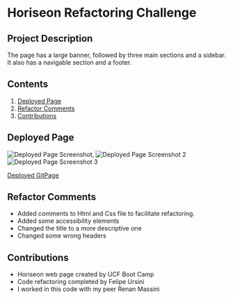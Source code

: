 # Horiseon Refactoring Challenge
## Project Description
The page has a large banner, followed by three main sections and a sidebar. It also has a navigable section and a footer.

## Contents
1. [Deployed Page](#deployed-page)
2. [Refactor Comments](#refactor-comments)
3. [Contributions](#contributions)

## Deployed Page

![Deployed Page Screenshot](.assets/images/first.png), 
![Deployed Page Screenshot 2](.assets/images/second.png)
![Deployed Page Screenshot 3](.assets/images/third.png)

[Deployed GitPage](https://usflfelipe.github.io/accessibility-challenge/)

## Refactor Comments
* Added comments to Html and Css file to facilitate refactoring.
* Added some accessibility elements
* Changed the title to a more descriptive one
* Changed some wrong headers

## Contributions
* Horiseon web page created by UCF Boot Camp
* Code refactoring completed by Felipe Ursini
* I worked in this code with my peer Renan Massini